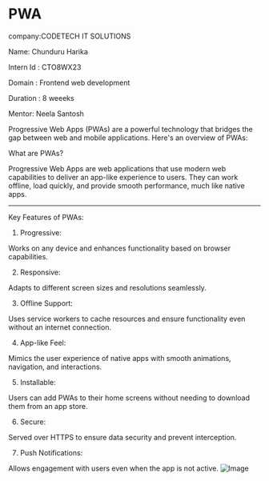 # PWA
company:CODETECH IT SOLUTIONS

Name: Chunduru Harika

Intern Id : CTO8WX23

Domain : Frontend web development

Duration : 8 weeeks

Mentor: Neela Santosh

Progressive Web Apps (PWAs) are a powerful technology that bridges the gap between web and mobile applications. Here's an overview of PWAs:

What are PWAs?

Progressive Web Apps are web applications that use modern web capabilities to deliver an app-like experience to users. They can work offline, load quickly, and provide smooth performance, much like native apps.


---

Key Features of PWAs:

1. Progressive:

Works on any device and enhances functionality based on browser capabilities.



2. Responsive:

Adapts to different screen sizes and resolutions seamlessly.



3. Offline Support:

Uses service workers to cache resources and ensure functionality even without an internet connection.



4. App-like Feel:

Mimics the user experience of native apps with smooth animations, navigation, and interactions.



5. Installable:

Users can add PWAs to their home screens without needing to download them from an app store.



6. Secure:

Served over HTTPS to ensure data security and prevent interception.



7. Push Notifications:

Allows engagement with users even when the app is not active.
![Image](https://github.com/user-attachments/assets/c7367d51-8355-418e-9a98-3b2286a15abd)


